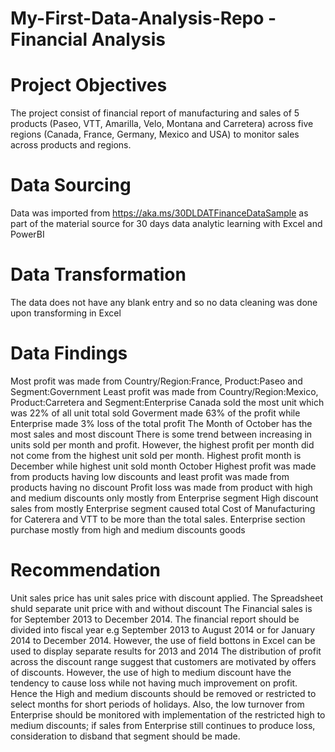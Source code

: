 # My-First-Data-Analysis-Repo - Financial Analysis

# Project Objectives
The project consist of financial report of  manufacturing and sales of 5 products (Paseo, VTT, Amarilla, Velo, Montana and Carretera) across five regions (Canada, France, Germany, Mexico and USA) to monitor sales across products and regions.

# Data Sourcing
Data was imported from https://aka.ms/30DLDATFinanceDataSample as part of the material source for 30 days data analytic learning with Excel and PowerBI

# Data Transformation
The data does not have any blank entry and so no data cleaning was done upon transforming in Excel

# Data Findings
Most profit was made from Country/Region:France, Product:Paseo and Segment:Government
Least profit was made from Country/Region:Mexico, Product:Carretera and Segment:Enterprise
Canada sold the most unit which was 22% of all unit total sold
Goverment made 63% of the profit while Enterprise made 3% loss of the total profit
The Month of October has the most sales and most discount
There is some trend between increasing in units sold per month and profit. However, the highest profit per month did not come from the highest unit sold per month. Highest profit month is December while highest unit sold month October
Highest profit was made from products having low discounts and least profit was made from products having no discount
Profit loss was made from product with high and medium discounts only mostly from Enterprise segment
High discount sales from mostly Enterprise segment caused total Cost of Manufacturing for Caterera and VTT to be more than the total sales.
Enterprise section purchase mostly from high and medium discounts goods

# Recommendation
Unit sales price has unit sales price with discount applied. The Spreadsheet shuld separate unit price with and without discount
The Financial sales is for September 2013 to December 2014. The financial report should be divided into fiscal year e.g September 2013 to August 2014 or for January 2014 to December 2014. However, the use of field bottons in Excel can be used to display separate results for 2013 and 2014
The distribution of profit across the discount range suggest that customers are motivated by offers of discounts. However, the use of high to medium discount have the tendency to cause loss while not having much improvement on profit. Hence the High and medium discounts should be removed or restricted to select months for short periods of holidays.
Also, the low turnover from Enterprise should be monitored with implementation of the restricted high to medium discounts; if sales from Enterprise still continues to produce loss, consideration to disband that segment should be made.




